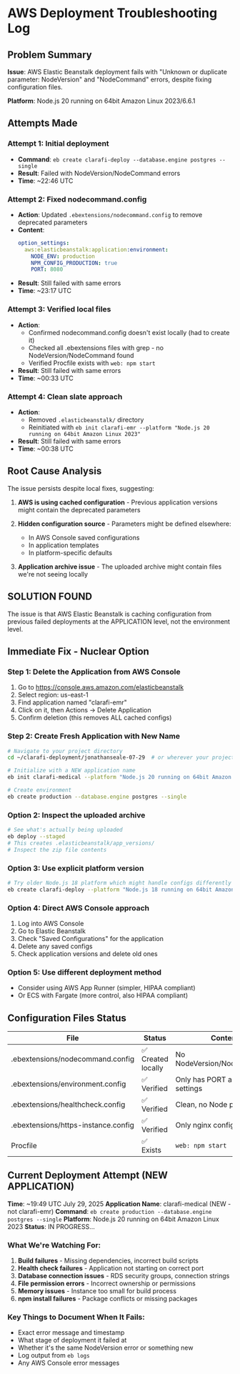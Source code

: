 # AWS Deployment Troubleshooting Log

## Problem Summary
**Issue**: AWS Elastic Beanstalk deployment fails with "Unknown or duplicate parameter: NodeVersion" and "NodeCommand" errors, despite fixing configuration files.

**Platform**: Node.js 20 running on 64bit Amazon Linux 2023/6.6.1

## Attempts Made

### Attempt 1: Initial deployment
- **Command**: `eb create clarafi-deploy --database.engine postgres --single`
- **Result**: Failed with NodeVersion/NodeCommand errors
- **Time**: ~22:46 UTC

### Attempt 2: Fixed nodecommand.config
- **Action**: Updated `.ebextensions/nodecommand.config` to remove deprecated parameters
- **Content**:
  ```yaml
  option_settings:
    aws:elasticbeanstalk:application:environment:
      NODE_ENV: production
      NPM_CONFIG_PRODUCTION: true
      PORT: 8080
  ```
- **Result**: Still failed with same errors
- **Time**: ~23:17 UTC

### Attempt 3: Verified local files
- **Action**: 
  - Confirmed nodecommand.config doesn't exist locally (had to create it)
  - Checked all .ebextensions files with grep - no NodeVersion/NodeCommand found
  - Verified Procfile exists with `web: npm start`
- **Result**: Still failed with same errors
- **Time**: ~00:33 UTC

### Attempt 4: Clean slate approach
- **Action**:
  - Removed `.elasticbeanstalk/` directory
  - Reinitiated with `eb init clarafi-emr --platform "Node.js 20 running on 64bit Amazon Linux 2023"`
- **Result**: Still failed with same errors
- **Time**: ~00:38 UTC

## Root Cause Analysis

The issue persists despite local fixes, suggesting:

1. **AWS is using cached configuration** - Previous application versions might contain the deprecated parameters
2. **Hidden configuration source** - Parameters might be defined elsewhere:
   - In AWS Console saved configurations
   - In application templates
   - In platform-specific defaults

3. **Application archive issue** - The uploaded archive might contain files we're not seeing locally

## SOLUTION FOUND

The issue is that AWS Elastic Beanstalk is caching configuration from previous failed deployments at the APPLICATION level, not the environment level.

## Immediate Fix - Nuclear Option

### Step 1: Delete the Application from AWS Console
1. Go to https://console.aws.amazon.com/elasticbeanstalk
2. Select region: us-east-1
3. Find application named "clarafi-emr"
4. Click on it, then Actions → Delete Application
5. Confirm deletion (this removes ALL cached configs)

### Step 2: Create Fresh Application with New Name
```bash
# Navigate to your project directory
cd ~/clarafi-deployment/jonathanseale-07-29  # or wherever your project is

# Initialize with a NEW application name
eb init clarafi-medical --platform "Node.js 20 running on 64bit Amazon Linux 2023" --region us-east-1

# Create environment
eb create production --database.engine postgres --single
```

### Option 2: Inspect the uploaded archive
```bash
# See what's actually being uploaded
eb deploy --staged
# This creates .elasticbeanstalk/app_versions/ 
# Inspect the zip file contents
```

### Option 3: Use explicit platform version
```bash
# Try older Node.js 18 platform which might handle configs differently
eb create clarafi-deploy --platform "Node.js 18 running on 64bit Amazon Linux 2023"
```

### Option 4: Direct AWS Console approach
1. Log into AWS Console
2. Go to Elastic Beanstalk
3. Check "Saved Configurations" for the application
4. Delete any saved configs
5. Check application versions and delete old ones

### Option 5: Use different deployment method
- Consider using AWS App Runner (simpler, HIPAA compliant)
- Or ECS with Fargate (more control, also HIPAA compliant)

## Configuration Files Status

| File | Status | Content |
|------|--------|---------|
| .ebextensions/nodecommand.config | ✅ Created locally | No NodeVersion/NodeCommand |
| .ebextensions/environment.config | ✅ Verified | Only has PORT and proxy settings |
| .ebextensions/healthcheck.config | ✅ Verified | Clean, no Node params |
| .ebextensions/https-instance.config | ✅ Verified | Only nginx config |
| Procfile | ✅ Exists | `web: npm start` |

## Current Deployment Attempt (NEW APPLICATION)
**Time**: ~19:49 UTC July 29, 2025
**Application Name**: clarafi-medical (NEW - not clarafi-emr)
**Command**: `eb create production --database.engine postgres --single`
**Platform**: Node.js 20 running on 64bit Amazon Linux 2023
**Status**: IN PROGRESS...

### What We're Watching For:
1. **Build failures** - Missing dependencies, incorrect build scripts
2. **Health check failures** - Application not starting on correct port
3. **Database connection issues** - RDS security groups, connection strings
4. **File permission errors** - Incorrect ownership or permissions
5. **Memory issues** - Instance too small for build process
6. **npm install failures** - Package conflicts or missing packages

### Key Things to Document When It Fails:
- Exact error message and timestamp
- What stage of deployment it failed at
- Whether it's the same NodeVersion error or something new
- Log output from `eb logs`
- Any AWS Console error messages